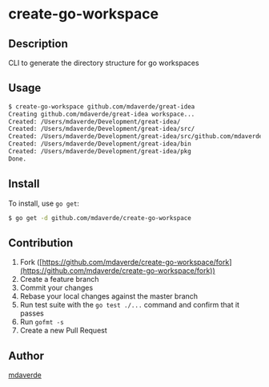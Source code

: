 # create-go-workspace

## Description

CLI to generate the directory structure for go workspaces

## Usage

```bash
$ create-go-workspace github.com/mdaverde/great-idea
Creating github.com/mdaverde/great-idea workspace...
Created: /Users/mdaverde/Development/great-idea/
Created: /Users/mdaverde/Development/great-idea/src/
Created: /Users/mdaverde/Development/great-idea/src/github.com/mdaverde/great-idea
Created: /Users/mdaverde/Development/great-idea/bin
Created: /Users/mdaverde/Development/great-idea/pkg
Done.
```

## Install

To install, use `go get`:

```bash
$ go get -d github.com/mdaverde/create-go-workspace
```


## Contribution

1. Fork ([https://github.com/mdaverde/create-go-workspace/fork](https://github.com/mdaverde/create-go-workspace/fork))
1. Create a feature branch
1. Commit your changes
1. Rebase your local changes against the master branch
1. Run test suite with the `go test ./...` command and confirm that it passes
1. Run `gofmt -s`
1. Create a new Pull Request


## Author

[mdaverde](https://github.com/mdaverde)
